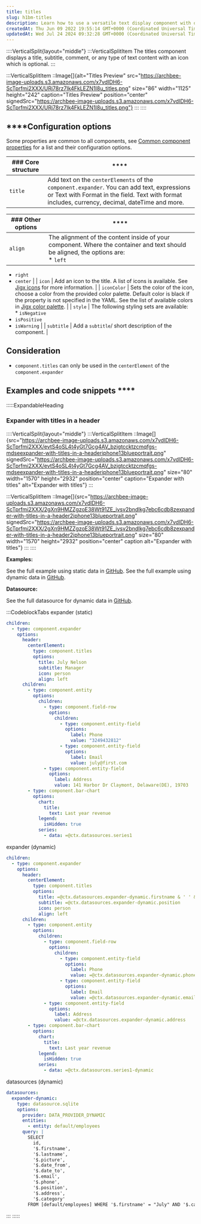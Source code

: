 ```yaml
---
title: titles
slug: h1bm-titles
description: Learn how to use a versatile text display component with optional icons, titles, subtitles, and customizable styles. This document offers examples and code snippets for implementing the component with both static and dynamic data, including provided datas
createdAt: Thu Jun 09 2022 19:55:14 GMT+0000 (Coordinated Universal Time)
updatedAt: Wed Jul 24 2024 09:32:28 GMT+0000 (Coordinated Universal Time)
---
```


::::VerticalSplit{layout="middle"}
:::VerticalSplitItem
The titles component displays a title, subtitle, comment, or any type of text content with an icon which is optional.&#x20;
:::

:::VerticalSplitItem
::Image[]{alt="Titles Preview" src="https://archbee-image-uploads.s3.amazonaws.com/x7vdIDH6-ScTprfmi2XXX/URj78rz7Ik4FkLEZN1I8u_titles.png" size="86" width="1125" height="242" caption="Titles Preview" position="center" signedSrc="https://archbee-image-uploads.s3.amazonaws.com/x7vdIDH6-ScTprfmi2XXX/URj78rz7Ik4FkLEZN1I8u_titles.png"}
:::
::::

## ****Configuration options

Some properties are common to all components, see [Common component properties](docId\:LLnTD-rxe8FmH7WpC5cZb) for a list and their configuration options.

| ### Core structure | ****                                                                                                                                                                                           |
| ------------------ | ---------------------------------------------------------------------------------------------------------------------------------------------------------------------------------------------- |
| `title`            | Add text on the `centerElements` of the `component.expander`. You can add text, expressions or Text with Format in the field. Text with format includes, currency, decimal, dateTime and more. |

| ### Other options | ****                                                                                                                                                                                                         |
| ----------------- | ------------------------------------------------------------------------------------------------------------------------------------------------------------------------------------------------------------ |
| `align`           | The alignment of the content inside of your component. Where the container and text should be aligned, the options are:<br />* `left`
* `right`
* `center`                                                   |
| `icon`            | Add an icon to the title. A list of icons is available. See [Jigx icons]() for more information.                                                                                                             |
| `iconColor`       | Sets the color of the icon, choose a color from the provided color palette. Default color is black if the property is not specified in the YAML. See the list of available colors in [Jigx color palette](). |
| `style`           | The following styling sets are available:<br />* `isNegative`
* `isPositive`
* `isWarning`                                                                                                                   |
| `subtitle`        | Add a  `subtitle`/ short description of the component.                                                                                                                                                       |

## Consideration

- `component.titles` can only be used in the `centerElement` of the  `component.expander`

## Examples and code snippets ****

:::::ExpandableHeading
### Expander with titles in a header

::::VerticalSplit{layout="middle"}
:::VerticalSplitItem
::Image[]{src="https://archbee-image-uploads.s3.amazonaws.com/x7vdIDH6-ScTprfmi2XXX/evtS4oSL4t4yGt7Gcg4AV_bzjgtccktzcmqfgs-mdseexpander-with-titles-in-a-headeriphone13blueportrait.png" signedSrc="https://archbee-image-uploads.s3.amazonaws.com/x7vdIDH6-ScTprfmi2XXX/evtS4oSL4t4yGt7Gcg4AV_bzjgtccktzcmqfgs-mdseexpander-with-titles-in-a-headeriphone13blueportrait.png" size="80" width="1570" height="2932" position="center" caption="Expander with titles" alt="Expander with titles"}
:::

:::VerticalSplitItem
::Image[]{src="https://archbee-image-uploads.s3.amazonaws.com/x7vdIDH6-ScTprfmi2XXX/2gXn9HMZZgzoE38Wt91ZE_ivsv2bndlkg7ebc6cdb8zexpander-with-titles-in-a-header2iphone13blueportrait.png" signedSrc="https://archbee-image-uploads.s3.amazonaws.com/x7vdIDH6-ScTprfmi2XXX/2gXn9HMZZgzoE38Wt91ZE_ivsv2bndlkg7ebc6cdb8zexpander-with-titles-in-a-header2iphone13blueportrait.png" size="80" width="1570" height="2932" position="center" caption alt="Expander with titles"}
:::
::::

**Examples:**

See the full example using static data in <a href="https://github.com/jigx-com/jigx-samples/blob/main/quickstart/jigx-samples/jigs/jigx-components/expander/static-data/expander.jigx" target="_blank">GitHub</a>.
See the full example using dynamic data in <a href="https://github.com/jigx-com/jigx-samples/blob/main/quickstart/jigx-samples/jigs/jigx-components/expander/dynamic-data/expander-dynamic-data.jigx" target="_blank">GitHub</a>.&#x20;

**Datasource:**

See the full datasource for dynamic data in <a href="https://github.com/jigx-com/jigx-samples/blob/main/quickstart/jigx-samples/datasources/expanders%20and%20stages/expander-dynamic.jigx" target="_blank">GitHub</a>.&#x20;

:::CodeblockTabs
expander (static)

```yaml
children:
  - type: component.expander
    options:
      header:
        centerElement: 
          type: component.titles
          options:
            title: July Nelson
            subtitle: Manager
            icon: person
            align: left
      children:
        - type: component.entity
          options:
            children:
              - type: component.field-row
                options:
                  children:
                    - type: component.entity-field
                      options:
                        label: Phone
                        value: "3249432812"
                    - type: component.entity-field
                      options:
                        label: Email
                        value: july@first.com
              - type: component.entity-field
                options:
                  label: Address
                  value: 141 Harbor Dr Claymont, Delaware(DE), 19703
        - type: component.bar-chart
          options:
            chart:
              title: 
                text: Last year revenue
            legend:
              isHidden: true
            series:
              - data: =@ctx.datasources.series1
```

expander (dynamic)

```yaml
children:
  - type: component.expander
    options:
      header:
        centerElement: 
          type: component.titles
          options:
            title: =@ctx.datasources.expander-dynamic.firstname & ' ' & @ctx.datasources.expander-dynamic.lastname
            subtitle: =@ctx.datasources.expander-dynamic.position
            icon: person
            align: left
      children:
        - type: component.entity
          options:
            children:
              - type: component.field-row
                options:
                  children:
                    - type: component.entity-field
                      options:
                        label: Phone
                        value: =@ctx.datasources.expander-dynamic.phone
                    - type: component.entity-field
                      options:
                        label: Email
                        value: =@ctx.datasources.expander-dynamic.email
              - type: component.entity-field
                options:
                  label: Address
                  value: =@ctx.datasources.expander-dynamic.address
        - type: component.bar-chart
          options:
            chart:
              title: 
                text: Last year revenue
            legend:
              isHidden: true
            series:
              - data: =@ctx.datasources.series1-dynamic
```

datasources (dynamic)

```yaml
datasources:
  expander-dynamic:
    type: datasource.sqlite
    options:
      provider: DATA_PROVIDER_DYNAMIC
      entities:
        - entity: default/employees
      query: | 
        SELECT 
          id,
          '$.firstname',
          '$.lastname',
          '$.picture', 
          '$.date_from', 
          '$.date_to', 
          '$.email',
          '$.phone', 
          '$.position', 
          '$.address', 
          '$.category' 
        FROM [default/employees] WHERE '$.firstname' = "July" AND '$.category' = 'employees'
```
:::
:::::


